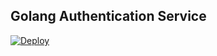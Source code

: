## Golang Authentication Service

[![Deploy](https://www.herokucdn.com/deploy/button.svg)](https://heroku.com/deploy)
